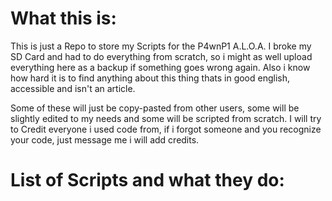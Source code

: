 # What this is:
This is just a Repo to store my Scripts for the P4wnP1 A.L.O.A.
I broke my SD Card and had to do everything from scratch, so i might as well upload everything here as a backup if something goes wrong again.
Also i know how hard it is to find anything about this thing thats in good english, accessible and isn't an article.

Some of these will just be copy-pasted from other users, some will be slightly edited to my needs and some will be scripted from scratch.
I will try to Credit everyone i used code from, if i forgot someone and you recognize your code, just message me i will add credits.

# List of Scripts and what they do:
